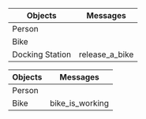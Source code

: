 Objects | Messages
------------ | -------------
Person |
Bike |
Docking Station | release_a_bike

Objects | Messages
------------ | -------------
Person |
Bike | bike_is_working
